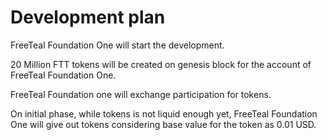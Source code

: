 # Development plan

FreeTeal Foundation One will start the development.

20 Million FTT tokens will be created on genesis block for the account of FreeTeal Foundation One.

FreeTeal Foundation one will exchange participation for tokens. 

On initial phase, while tokens is not liquid enough yet, FreeTeal Foundation One will give out tokens considering base value for the token as 0.01 USD.
